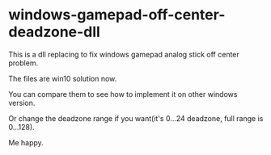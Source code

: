 # windows-gamepad-off-center-deadzone-dll
This is a dll replacing to fix windows gamepad analog stick off center problem.

The files are win10 solution now.

You can compare them to see how to implement it on other windows version.

Or change the deadzone range if you want(it's 0...24 deadzone, full range is 0...128).

Me happy.
